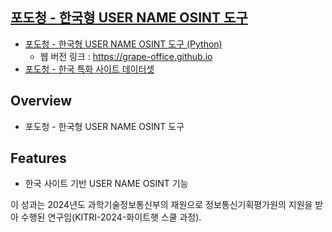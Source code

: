 ## [포도청 - 한국형 USER NAME OSINT 도구]()

- [포도청 - 한국형 USER NAME OSINT 도구 (Python)](https://github.com/Grape-Office/Grape-Project)
  + 웹 버전 링크 : https://grape-office.github.io
- [포도청 - 한국 특화 사이트 데이터셋](https://github.com/Grape-Office/Grape-data)     

## Overview
- 포도청 - 한국형 USER NAME OSINT 도구

## Features
- 한국 사이트 기반 USER NAME OSINT 기능

이 성과는 2024년도 과학기술정보통신부의 재원으로 정보통신기획평가원의 지원을 받아 수행된 연구임(KITRI-2024-화이트햇 스쿨 과정).
